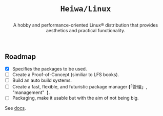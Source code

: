 # <p align="center">`Heiwa/Linux`</p>
<p align="center">A hobby and performance-oriented Linux® distribution that provides aesthetics and practical functionality.</p>

<br>

## Roadmap
- [x] Specifies the packages to be used.
- [ ] Create a Proof-of-Concept (similiar to LFS books).
- [ ] Build an auto build systems.
- [ ] Create a fast, flexible, and futuristic package manager **(**「管理」, "management"  **)**.
- [ ] Packaging, make it usable but with the aim of not being big.

See [docs](./docs).
